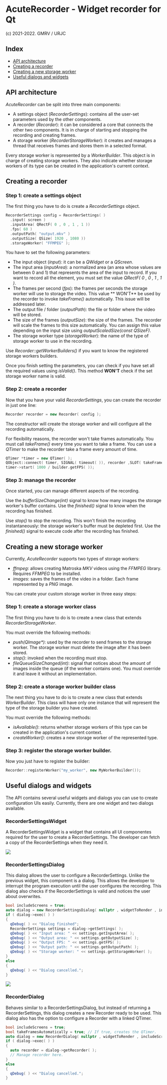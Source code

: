 # AcuteRecorder - Widget recorder for Qt

(c) 2021-2022. GMRV / URJC

## Index

- [API architecture](#architecture)
- [Creating a recorder](#recording)
- [Creating a new storage worker](#storage)
- [Useful dialogs and widgets](#dialog)

## <a name="architecture"></a> API architecture

_AcuteRecorder_ can be split into three main components:

- A settings object (_RecorderSettings_): contains all the user-set parameters used by the other components.
- A recorder (_Recorder_): it can be considered a core that connects the other two components. It is in charge of
  starting and stopping the recording and creating frames.
- A storage worker (_RecorderStorageWorker_): it creates and manages a thread that receives frames and stores them in a
  selected format.

Every storage worker is represented by a _WorkerBuilder_. This object is in charge of creating storage workers. They
also indicate whether storage workers of its type can be created in the application's current context.

## <a name="recording"></a> Creating a recorder

### Step 1: create a settings object

The first thing you have to do is create a _RecorderSettings_ object.

```c++
RecorderSettings config = RecorderSettings( )
  .input( screen )
  .inputArea( QRectF( 0 , 0 , 1 , 1 ))
  .fps( 60 )
  .outputPath( "output.mkv" )
  .outputSize( QSize( 1920 , 1080 ))
  .storageWorker( "FFMPEG" );
```

You have to set the following parameters:

- The input object (_input_): it can be a _QWidget_ or a _QScreen_.
- The input area (_inputArea_): a normalized area (an area whose values are between 0 and 1) that represents the area of
  the input to record. If you want to record all the element, you must set the value _QRectF( 0 , 0 , 1 , 1 )_.
- The frames per second (_fps_): the frames per seconds the storage worker will use to storage the video. This value **
  WON'T** be used by the recorder to invoke _takeFrame()_ automatically. This issue will be addressed later.
- The output file / folder (_outputPath_): the file or folder where the video will be stored.
- The size of the frames (_outputSize_): the size of the frames. The recorder will scale the frames to this size
  automatically. You can assign this value depending on the input size using _outputScaledSize(const QSizeF)_.
- The storage worker type (_storageWorker_): the name of the type of storage worker to use in the recording.

Use _Recorder::getWorkerBuilders()_ if you want to know the registered storage workers builders.

Once you finish setting the parameters, you can check if you have set all the required values using _isValid()_. This
method **WON'T** check if the set storage worker name is valid.

### Step 2: create a recorder

Now that you have your valid _RecorderSettings_, you can create the recorder in just one line:

```c++
Recorder recorder = new Recorder( config );
```

The constructor will create the storage worker and will configure all the recording automatically.

For flexibility reasons, the recorder won't take frames automatically. You must call _takeFrame()_ every time you want
to take a frame. You can use a _QTimer_ to make the recorder take a frame every amount of time.

```c++
QTimer *timer = new QTimer( );
QObject::connect( timer, SIGNAL( timeout( )), recorder ,SLOT( takeFrame( )));
timer->start( 1000 / builder.getFPS( ));
```

### Step 3: manage the recorder

Once started, you can manage different aspects of the recording.

Use the _bufferSizeChange(int)_ signal to know how many images the storage worker's buffer contains. Use the
_finished()_ signal to know when the recording has finished.

Use _stop()_ to stop the recording. This won't finish the recording instantaneously: the storage worker's buffer must be
depleted first. Use the _finished()_ signal to execute code after the recording has finished.

## <a name="storage"></a> Creating a new storage worker

Currently, _AcuteRecorder_ supports two types of storage workers:

- _ffmpeg_: allows creating Matroska _MKV_ videos using the _FFMPEG_ library. Requires _FFMPEG_ to be installed.
- _images_: saves the frames of the video in a folder. Each frame represented by a _PNG_ image.

You can create your custom storage worker in three easy steps:

### Step 1: create a storage worker class

The first thing you have to do is to create a new class that extends _RecorderStorageWorker_.

You must override the following methods:

- _push(QImage*)_: used by the recorder to send frames to the storage worker. The storage worker must delete the image
  after it has been stored.
- _stop()_: invoked when the recording must stop.
- _fileQueueSizeChanged(int)_: signal that notices about the amount of images inside the queue (if the worker contains
  one). You must override it and leave it without an implementation.

### Step 2: create a storage worker builder class

The next thing you have to do is to create a new class that extends _WorkerBuilder_. This class will have only one
instance that will represent the type of the storage builder you have created.

You must override the following methods:

- _isAvailable()_: returns whether storage workers of this type can be created in the application's current context.
- _createWorker()_: creates a new storage worker of the represented type.

### Step 3: register the storage worker builder.

Now you just have to register the builder:

```c++
Recorder::registerWorker("my_worker", new MyWorkerBuilder());
```

## <a name="dialog"></a> Useful dialogs and widgets

The API contains several useful widgets and dialogs you can use to create configuration UIs easily. Currently, there are
one widget and two dialogs available.

### RecorderSettingsWidget

A RecorderSettingsWidget is a widget that contains all UI componentes required for the user to create a
RecorderSettings. The developer can fetch a copy of the RecorderSettings when they need it.

![](https://i.imgur.com/5GjhFQh.png)

### RecorderSettingsDialog

This dialog allows the user to configure a RecorderSettings. Unlike the previous widget, this component is a dialog.
This allows the developer to interrupt the program execution until the user configures the recording. This dialog also
checks if the RecorderSettings is valid and notices the user about overwrites.

```c++
bool includeScreens = true;
auto dialog = new RecorderSettingsDialog( nullptr , widgetToRender , includeScreens );
if ( dialog->exec( ) )
{
  qDebug( ) << "Dialog finished";
  RecorderSettings settings = dialog->getSettings( );
  qDebug( ) << "Input area: " << settings.getInputArea( );
  qDebug( ) << "Output area: " << settings.getOutputSize( );
  qDebug( ) << "Output FPS: " << settings.getFPS( );
  qDebug( ) << "Output path: " << settings.getOutputPath( );
  qDebug( ) << "Storage worker: " << settings.getStorageWorker( );
}
else
{
  qDebug( ) << "Dialog cancelled.";
}
```

![](https://i.imgur.com/dwOBFIy.png)

### RecorderDialog

Behaves similar to a RecorderSettingsDialog, but instead of returning a RecorderSettings, this dialog creates a new
Recorder ready to be used. This dialog also has the option to configure a Recorder with a linked QTimer.

```c++
bool includeScreens = true;
bool takeFramesAutomatically = true; // If true, creates the QTimer.
auto dialog = new RecorderDialog( nullptr , widgetToRender , includeScreens , takeFramesAutomatically );
if ( dialog->exec( ) )
{
  auto recorder = dialog->getRecorder( );
  // Manage recorder here.
}
else
{
  qDebug( ) << "Dialog cancelled.";
}
```